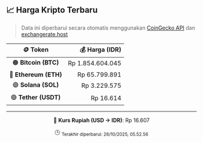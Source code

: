 

<!-- HARGA_KRIPTO -->
## 📈 Harga Kripto Terbaru

> Data ini diperbarui secara otomatis menggunakan [CoinGecko API](https://www.coingecko.com/) dan [exchangerate.host](https://exchangerate.host/)

<div align="center">

| 🪙 Token | 💰 Harga (IDR) |
|:------:|---------------:|
| 🟠 **Bitcoin (BTC)**   | Rp 1.854.604.045 |
| 🔵 **Ethereum (ETH)**  | Rp 65.799.891 |
| 🟣 **Solana (SOL)**    | Rp 3.229.575 |
| 🟢 **Tether (USDT)**   | Rp 16.614 |

---

💱 **Kurs Rupiah (USD → IDR)**: Rp 16.607

🕒 <sub>Terakhir diperbarui: 26/10/2025, 05.52.56</sub>

</div>
<!-- /HARGA_KRIPTO -->
